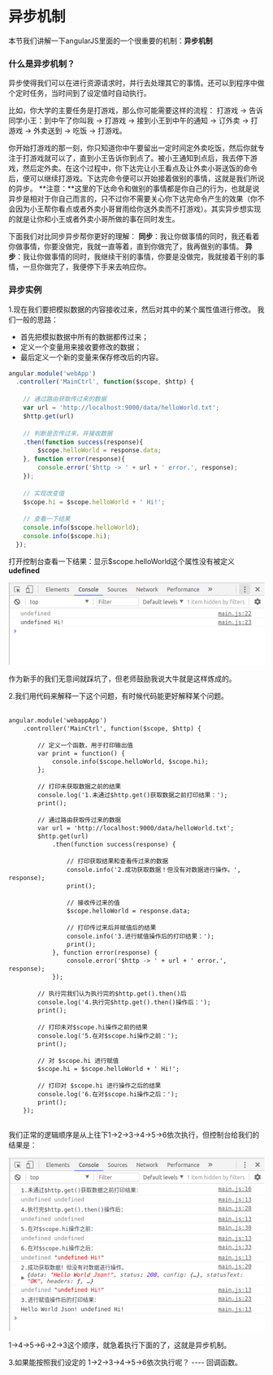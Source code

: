 # 异步机制
本节我们讲解一下angularJS里面的一个很重要的机制：**异步机制**

### 什么是异步机制？
异步使得我们可以在进行资源请求时，并行去处理其它的事情。还可以到程序中做个定时任务，当时间到了设定值时自动执行。

比如，你大学的主要任务是打游戏，那么你可能需要这样的流程：
打游戏 -> 告诉同学小王：到中午了你叫我 -> 打游戏 -> 接到小王到中午的通知 -> 订外卖 -> 打游戏 -> 外卖送到 -> 吃饭 -> 打游戏。

你开始打游戏的那一刻，你只知道你中午要留出一定时间定外卖吃饭，然后你就专注于打游戏就可以了，直到小王告诉你到点了。被小王通知到点后，我去停下游戏，然后定外卖。在这个过程中，你下达完让小王看点及让外卖小哥送饭的命令后，便可以继续打游戏。下达完命令便可以开始接着做别的事情，这就是我们所说的异步。
**注意：**这里的下达命令和做别的事情都是你自己的行为，也就是说异步是相对于你自己而言的，只不过你不需要关心你下达完命令产生的效果（你不会因为小王帮你看点或者外卖小哥冒雨给你送外卖而不打游戏）。其实异步想实现的就是让你和小王或者外卖小哥所做的事在同时发生。

下面我们对比同步异步帮你更好的理解：
**同步**：我让你做事情的同时，我还看着你做事情，你要没做完，我就一直等着，直到你做完了，我再做别的事情。
**异步**：我让你做事情的同时，我继续干别的事情，你要是没做完，我就接着干别的事情，一旦你做完了，我便停下手来去响应你。


### 异步实例
1.现在我们要把模拟数据的内容接收过来，然后对其中的某个属性值进行修改。
我们一般的思路：
- 首先把模拟数据中所有的数据都传过来；
- 定义一个变量用来接收要修改的数据；
- 最后定义一个新的变量来保存修改后的内容。

```javascript
angular.module('webApp')
  .controller('MainCtrl', function($scope, $http) {
  
    // 通过路由获取传过来的数据
    var url = 'http://localhost:9000/data/helloWorld.txt';
    $http.get(url)
    
    // 判断是否传过来，并接收数据
    .then(function success(response){
        $scope.helloWorld = response.data;
    }, function error(response){
        console.error('$http -> ' + url + ' error.', response);
    });
    
    // 实现改变值
    $scope.hi = $scope.helloWorld + ' Hi!';
    
    // 查看一下结果
    console.info($scope.helloWorld);
    console.info($scope.hi);
  });
```

打开控制台查看一下结果：显示$scope.helloWorld这个属性没有被定义**udefined**

![](image/1.png)

作为新手的我们无意间就踩坑了，但老师鼓励我说大牛就是这样炼成的。


2.我们用代码来解释一下这个问题，有时候代码能更好解释某个问题。

```

angular.module('webappApp')
    .controller('MainCtrl', function($scope, $http) {

        // 定义一个函数，用于打印输出值
        var print = function() {
            console.info($scope.helloWorld, $scope.hi);
        };

        // 打印未获取数据之前的结果
        console.log('1.未通过$http.get()获取数据之前打印结果：');
        print();

        // 通过路由获取传过来的数据
        var url = 'http://localhost:9000/data/helloWorld.txt';
        $http.get(url)
            .then(function success(response) {

                // 打印获取结果和查看传过来的数据
                console.info('2.成功获取数据！但没有对数据进行操作。', response);
                print();

                // 接收传过来的值
                $scope.helloWorld = response.data;

                // 打印传过来后并赋值后的结果
                console.info('3.进行赋值操作后的打印结果：');
                print();
            }, function error(response) {
                console.error('$http -> ' + url + ' error.', response);
            });

        // 执行完我们认为执行完的$http.get().then()后
        console.log('4.执行完$http.get().then()操作后：');
        print();

        // 打印未对$scope.hi操作之前的结果
        console.log('5.在对$scope.hi操作之前：');
        print();

        // 对 $scope.hi 进行赋值
        $scope.hi = $scope.helloWorld + ' Hi!';

        // 打印对 $scope.hi 进行操作之后的结果
        console.log('6.在对$scope.hi操作之后：');
        print();
    });
 
```

我们正常的逻辑顺序是从上往下1->2->3->4->5->6依次执行，但控制台给我们的结果是：

![](image/2.png)

1->4->5->6->2->3这个顺序，就急着执行下面的了，这就是异步机制。



3.如果能按照我们设定的 1->2->3->4->5->6依次执行呢？ ---- 回调函数。


